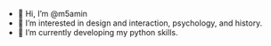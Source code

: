 - 👋 Hi, I’m @m5amin
- 👀 I’m interested in design and interaction, psychology, and history. 
- 🌱 I’m currently developing my python skills. 

<!---
m5amin/m5amin is a ✨ special ✨ repository because its `README.md` (this file) appears on your GitHub profile.
You can click the Preview link to take a look at your changes.
--->
